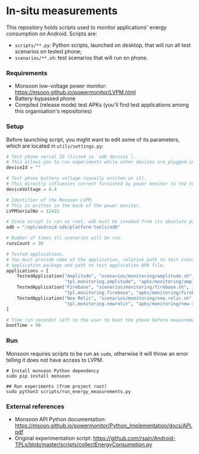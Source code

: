 # In-situ measurements

This repository holds scripts used to monitor applications' energy consumption on Android. Scripts are:
* `scripts/**.py`: Python scripts, launched on desktop, that will run all test scenarios on tested phone;
* `scenarios/**.sh`: test scenarios that will run on phone.

### Requirements

* Monsoon low-voltage power monitor: https://msoon.github.io/powermonitor/LVPM.html
* Battery-bypassed phone
* Compiled (release mode) test APKs (you'll find test applications among this organisation's repositories)

### Setup

Before launching script, you might want to edit some of its parameters, which are located in `utils/settings.py`:

```python
# Test phone serial ID (listed in `adb devices`).
# This allows you to run experiments while other devices are plugged-in to your computer.
deviceId = ""

# Test phone battery voltage (usually written on it).
# This directly influences current furnished by power monitor to the test phone.
deviceVoltage = 4.4

# Identifier of the Monsoon LVPM.
# This is written in the back of the power monitor.
LVPMSerialNo = 12431

# Since script is ran as root, adb must be invoked from its absolute path.
adb = "/opt/android-sdk/platform-tools/adb"

# Number of times all scenarios will be run.
runsCount = 30

# Tested applications.
# You must provide name of the application, relative path to test scenario, duration in seconds of said scenario, test 
# application package and path to test application APK file.
applications = [
    TestedApplication("Amplitude", "scenarios/monitoring/amplitude.sh", 30,
                      "tpl.monitoring.amplitude", "apks/monitoring/amplitude.apk"),
    TestedApplication("Firebase", "scenarios/monitoring/firebase.sh", 30,
                      "tpl.monitoring.firebase", "apks/monitoring/firebase.apk"),
    TestedApplication("New Relic", "scenarios/monitoring/new_relic.sh", 30,
                      "tpl.monitoring.newrelic", "apks/monitoring/new-relic.apk")
]

# Time (in seconds) left to the user to boot the phone before measurements start.
bootTime = 90
```

### Run

Monsoon requires scripts to be run as `sudo`, otherwise it will throw an error telling it does not have access to LVPM.

```shell
# Install monsoon Python dependency
sudo pip install monsoon

## Run experiments (from project root)
sudo python3 scripts/run_energy_measurements.py
```

### External references

* Monsoon API Python documentation: https://msoon.github.io/powermonitor/Python_Implementation/docs/API.pdf
* Original experimentation script: https://github.com/rsain/Android-TPLs/blob/master/scripts/collectEnergyConsumption.py
